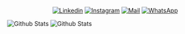 <p align="center">
<a href="https://www.linkedin.com/in/raulpacheco2k"><img alt="Linkedin" src="https://img.shields.io/badge/LinkedIn-0077B5?style=for-the-badge&logo=linkedin&logoColor=white"></a>
<a href="https://www.instagram.com/raulpacheco2k"><img alt="Instagram" src="https://img.shields.io/badge/Instagram-E4405F?style=for-the-badge&logo=instagram&logoColor=white"></a>
<a href="mailto:eu@raulpacheco.com.br"><img alt="Mail" src="https://img.shields.io/badge/Gmail-D14836?style=for-the-badge&logo=gmail&logoColor=white"></a>
<a href="https://api.whatsapp.com/send?phone=5548998210638"><img alt="WhatsApp" src="https://img.shields.io/badge/WhatsApp-25D366?style=for-the-badge&logo=whatsapp&logoColor=white"></a>
</p>

![Github Stats](https://github-readme-stats.vercel.app/api?username=raulpacheco2k&include_all_commits=true&count_private=true&hide_border=true&hide_rank=true&hide_title=true&theme=dark)
![Github Stats](https://github-readme-stats.vercel.app/api/wakatime?username=raulpacheco&hide_title=false&theme=dark&hide_border=true&line_height=30&hide_title=true&hide_progress=true)
